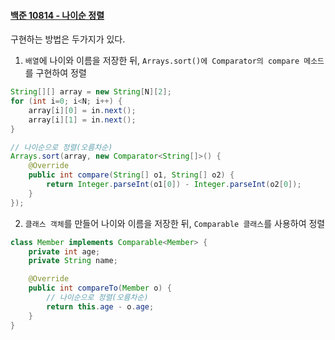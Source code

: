 #### [백준 10814 - 나이순 정렬](https://www.acmicpc.net/problem/10814)

구현하는 방법은 두가지가 있다.
1. `배열`에 나이와 이름을 저장한 뒤, `Arrays.sort()에 Comparator의 compare 메소드`를 구현하여 정렬

```java
String[][] array = new String[N][2];
for (int i=0; i<N; i++) {
    array[i][0] = in.next();
    array[i][1] = in.next();
}

// 나이순으로 정렬(오름차순)
Arrays.sort(array, new Comparator<String[]>() {
    @Override
    public int compare(String[] o1, String[] o2) {
        return Integer.parseInt(o1[0]) - Integer.parseInt(o2[0]);
    }
});
```

2. `클래스 객체`를 만들어 나이와 이름을 저장한 뒤, `Comparable 클래스`를 사용하여 정렬

```java
class Member implements Comparable<Member> {
    private int age;
    private String name;

    @Override
    public int compareTo(Member o) {
        // 나이순으로 정렬(오름차순)
        return this.age - o.age;
    }
}
```